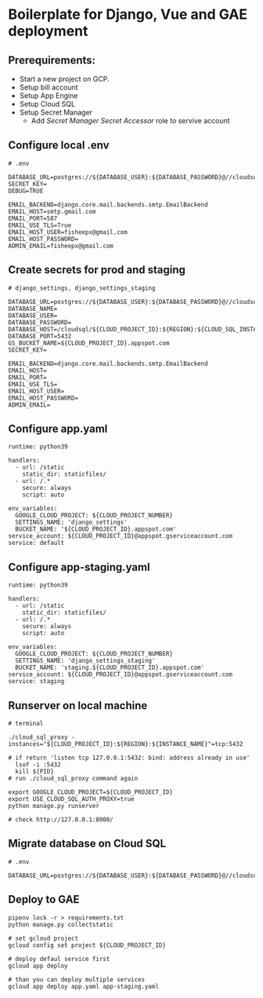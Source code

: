 # Boilerplate for Django, Vue and GAE deployment

## Prerequirements:
* Start a new project on GCP.
* Setup bill account
* Setup App Engine
* Setup Cloud SQL
* Setup Secret Manager
  * Add *Secret Manager Secret Accessor* role to servive account

## Configure local .env

```
# .env

DATABASE_URL=postgres://${DATABASE_USER}:${DATABASE_PASSWORD}@//cloudsql/${CLOUD_PROJECT_ID}:${REGION}:${CLOUD_SQL_INSTANCE_NAME}/dev
SECRET_KEY=
DEBUG=TRUE

EMAIL_BACKEND=django.core.mail.backends.smtp.EmailBackend
EMAIL_HOST=smtp.gmail.com
EMAIL_PORT=587
EMAIL_USE_TLS=True
EMAIL_HOST_USER=fisheepx@gmail.com
EMAIL_HOST_PASSWORD=
ADMIN_EMAIL=fisheepx@gmail.com
```


## Create secrets for prod and staging

```
# django_settings, django_settings_staging

DATABASE_URL=postgres://${DATABASE_USER}:${DATABASE_PASSWORD}@//cloudsql/${CLOUD_PROJECT_ID}:${REGION}:${CLOUD_SQL_INSTANCE_NAME}/${DATABASE_NAME}
DATABASE_NAME=
DATABASE_USER=
DATABASE_PASSWORD=
DATABASE_HOST=/cloudsql/${CLOUD_PROJECT_ID}:${REGION}:${CLOUD_SQL_INSTANCE_NAME}
DATABASE_PORT=5432
GS_BUCKET_NAME=${CLOUD_PROJECT_ID}.appspot.com
SECRET_KEY=

EMAIL_BACKEND=django.core.mail.backends.smtp.EmailBackend
EMAIL_HOST=
EMAIL_PORT=
EMAIL_USE_TLS=
EMAIL_HOST_USER=
EMAIL_HOST_PASSWORD=
ADMIN_EMAIL=
```


## Configure app.yaml

```
runtime: python39

handlers:
  - url: /static
    static_dir: staticfiles/
  - url: /.*
    secure: always
    script: auto

env_variables:
  GOOGLE_CLOUD_PROJECT: ${CLOUD_PROJECT_NUMBER}
  SETTINGS_NAME: 'django_settings'
  BUCKET_NAME: '${CLOUD_PROJECT_ID}.appspot.com'
service_account: ${CLOUD_PROJECT_ID}@appspot.gserviceaccount.com
service: default
```



## Configure app-staging.yaml

```
runtime: python39

handlers:
  - url: /static
    static_dir: staticfiles/
  - url: /.*
    secure: always
    script: auto

env_variables:
  GOOGLE_CLOUD_PROJECT: ${CLOUD_PROJECT_NUMBER}
  SETTINGS_NAME: 'django_settings_staging'
  BUCKET_NAME: 'staging.${CLOUD_PROJECT_ID}.appspot.com'
service_account: ${CLOUD_PROJECT_ID}@appspot.gserviceaccount.com
service: staging
```


## Runserver on local machine

```
# terminal

./cloud_sql_proxy -instances="${CLOUD_PROJECT_ID}:${REGION}:${INSTANCE_NAME}"=tcp:5432

# if return 'listen tcp 127.0.0.1:5432: bind: address already in use'
  lsof -i :5432
  kill ${PID}
# run ./cloud_sql_proxy command again

export GOOGLE_CLOUD_PROJECT=${CLOUD_PROJECT_ID}
export USE_CLOUD_SQL_AUTH_PROXY=true
python manage.py runserver

# check http://127.0.0.1:8000/
```

## Migrate database on Cloud SQL

```
# .env

DATABASE_URL=postgres://${DATABASE_USER}:${DATABASE_PASSWORD}@//cloudsql/${CLOUD_PROJECT_ID}:${REGION}:${CLOUD_SQL_INSTANCE_NAME}/${TARGET_DB}
```


## Deploy to GAE

```
pipenv lock -r > requirements.txt
python manage.py collectstatic

# set gcloud project
gcloud config set project ${CLOUD_PROJECT_ID}

# deploy defaul service first
gcloud app deploy

# than you can deploy multiple services
gcloud app deploy app.yaml app-staging.yaml
```